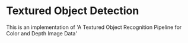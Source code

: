 # Textured Object Detection
This is an implementation of 'A Textured Object Recognition Pipeline for Color and Depth Image
Data'
